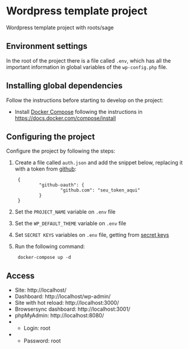 # Wordpress template project
Wordpress template project with roots/sage

## Environment settings
In the root of the project there is a file called `.env`, which has all the important information in global variables of the `wp-config.php` file.

## Installing global dependencies
Follow the instructions before starting to develop on the project:

- Install [Docker Compose](https://docs.docker.com/compose/install) following the instructions in https://docs.docker.com/compose/install

## Configuring the project
Configure the project by following the steps:

1. Create a file called `auth.json` and add the snippet below, replacing it with a token from [github](https://github.com/settings/tokens):

        {
                "github-oauth": {
                        "github.com": "seu_token_aqui"
                }
        }

2. Set the `PROJECT_NAME` variable on `.env` file

3. Set the `WP_DEFAULT_THEME` variable on `.env` file

4. Set `SECRET KEYS` variables on `.env` file, getting from [secret keys](https://api.wordpress.org/secret-key/1.1/salt/)

5. Run the following command:

        docker-compose up -d

## Access
- Site: http://localhost/
- Dashboard: http://localhost/wp-admin/
- Site with hot reload: http://localhost:3000/
- Browsersync dashboard: http://localhost:3001/
- phpMyAdmin: http://localhost:8080/
- - Login: root
- - Password: root
